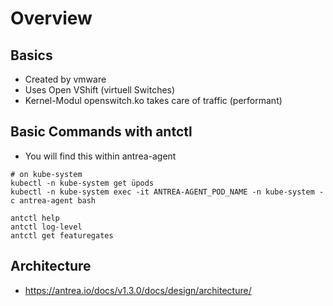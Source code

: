 # Overview

## Basics

  * Created by vmware
  * Uses Open VShift (virtuell Switches)
  * Kernel-Modul openswitch.ko takes care of traffic (performant)

## Basic Commands with antctl 

  * You will find this within antrea-agent

```
# on kube-system
kubectl -n kube-system get üpods 
kubectl -n kube-system exec -it ANTREA-AGENT_POD_NAME -n kube-system -c antrea-agent bash

antctl help
antctl log-level
antctl get featuregates 
```





## Architecture 

  * https://antrea.io/docs/v1.3.0/docs/design/architecture/
